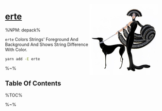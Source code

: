 <a href="https://artdeco.bz/erte"><img align="right" src="doc/woman.jpg" width="225" alt="erte" />

# erte</a>

%NPM: depack%

`erte` Colors Strings' Foreground And Background And Shows String Difference With Color.

```sh
yarn add -E erte
```

%~%

## Table Of Contents

%TOC%

%~%